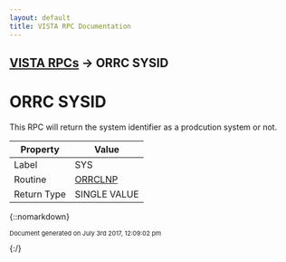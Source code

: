 ```yaml
---
layout: default
title: VISTA RPC Documentation
---
```


## [VISTA RPCs](TableOfContents) &#8594; ORRC SYSID
# ORRC SYSID

This RPC will return the system identifier as a prodcution system or not.

Property | Value
--- | ---
Label | SYS
Routine | [ORRCLNP](http://code.osehra.org/dox/Routine_ORRCLNP_source.html)
Return Type | SINGLE VALUE




{::nomarkdown} <br/><p style="font-size: 11px">Document generated on July 3rd 2017, 12:09:02 pm</p>{:/}